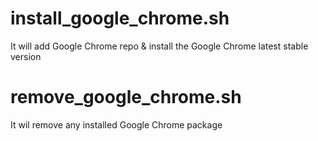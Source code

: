 # install_google_chrome.sh
It will add Google Chrome repo & install the Google Chrome latest stable version



# remove_google_chrome.sh
It wil remove any installed Google Chrome package
